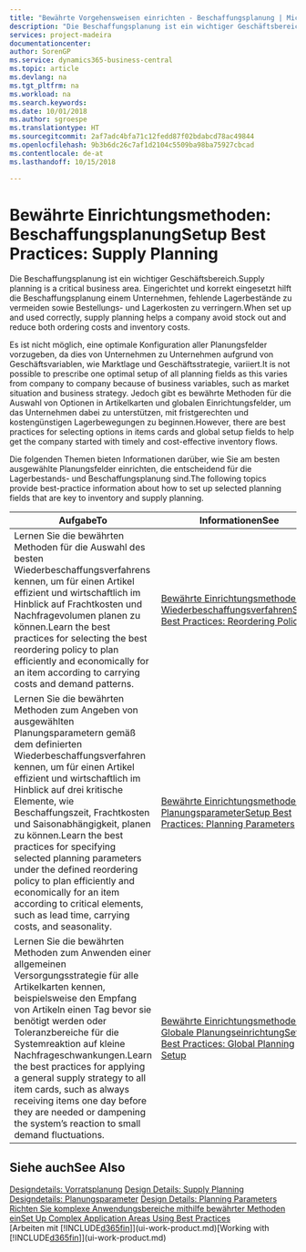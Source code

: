 ```yaml
---
title: "Bewährte Vorgehensweisen einrichten - Beschaffungsplanung | Microsoft Docs"
description: "Die Beschaffungsplanung ist ein wichtiger Geschäftsbereich. Eingerichtet und korrekt eingesetzt hilft die Beschaffungsplanung einem Unternehmen, fehlende Lagerbestände zu vermeiden sowie Bestellungs- und Lagerkosten zu verringern."
services: project-madeira
documentationcenter: 
author: SorenGP
ms.service: dynamics365-business-central
ms.topic: article
ms.devlang: na
ms.tgt_pltfrm: na
ms.workload: na
ms.search.keywords: 
ms.date: 10/01/2018
ms.author: sgroespe
ms.translationtype: HT
ms.sourcegitcommit: 2af7adc4bfa71c12fedd87f02bdabcd78ac49844
ms.openlocfilehash: 9b3b6dc26c7af1d2104c5509ba98ba75927cbcad
ms.contentlocale: de-at
ms.lasthandoff: 10/15/2018

---
```

# <a name="setup-best-practices-supply-planning"></a><span data-ttu-id="5a2c3-104">Bewährte Einrichtungsmethoden: Beschaffungsplanung</span><span class="sxs-lookup"><span data-stu-id="5a2c3-104">Setup Best Practices: Supply Planning</span></span>
<span data-ttu-id="5a2c3-105">Die Beschaffungsplanung ist ein wichtiger Geschäftsbereich.</span><span class="sxs-lookup"><span data-stu-id="5a2c3-105">Supply planning is a critical business area.</span></span> <span data-ttu-id="5a2c3-106">Eingerichtet und korrekt eingesetzt hilft die Beschaffungsplanung einem Unternehmen, fehlende Lagerbestände zu vermeiden sowie Bestellungs- und Lagerkosten zu verringern.</span><span class="sxs-lookup"><span data-stu-id="5a2c3-106">When set up and used correctly, supply planning helps a company avoid stock out and reduce both ordering costs and inventory costs.</span></span>  

 <span data-ttu-id="5a2c3-107">Es ist nicht möglich, eine optimale Konfiguration aller Planungsfelder vorzugeben, da dies von Unternehmen zu Unternehmen aufgrund von Geschäftsvariablen, wie Marktlage und Geschäftsstrategie, variiert.</span><span class="sxs-lookup"><span data-stu-id="5a2c3-107">It is not possible to prescribe one optimal setup of all planning fields as this varies from company to company because of business variables, such as market situation and business strategy.</span></span> <span data-ttu-id="5a2c3-108">Jedoch gibt es bewährte Methoden für die Auswahl von Optionen in Artikelkarten und globalen Einrichtungsfelder, um das Unternehmen dabei zu unterstützen, mit fristgerechten und kostengünstigen Lagerbewegungen zu beginnen.</span><span class="sxs-lookup"><span data-stu-id="5a2c3-108">However, there are best practices for selecting options in items cards and global setup fields to help get the company started with timely and cost-effective inventory flows.</span></span>  

 <span data-ttu-id="5a2c3-109">Die folgenden Themen bieten Informationen darüber, wie Sie am besten ausgewählte Planungsfelder einrichten, die entscheidend für die Lagerbestands- und Beschaffungsplanung sind.</span><span class="sxs-lookup"><span data-stu-id="5a2c3-109">The following topics provide best-practice information about how to set up selected planning fields that are key to inventory and supply planning.</span></span>  

|<span data-ttu-id="5a2c3-110">**Aufgabe**</span><span class="sxs-lookup"><span data-stu-id="5a2c3-110">**To**</span></span>|<span data-ttu-id="5a2c3-111">**Informationen**</span><span class="sxs-lookup"><span data-stu-id="5a2c3-111">**See**</span></span>|  
|------------|-------------|  
|<span data-ttu-id="5a2c3-112">Lernen Sie die bewährten Methoden für die Auswahl des besten Wiederbeschaffungsverfahrens kennen, um für einen Artikel effizient und wirtschaftlich im Hinblick auf Frachtkosten und Nachfragevolumen planen zu können.</span><span class="sxs-lookup"><span data-stu-id="5a2c3-112">Learn the best practices for selecting the best reordering policy to plan efficiently and economically for an item according to carrying costs and demand patterns.</span></span>|[<span data-ttu-id="5a2c3-113">Bewährte Einrichtungsmethoden: Wiederbeschaffungsverfahren</span><span class="sxs-lookup"><span data-stu-id="5a2c3-113">Setup Best Practices: Reordering Policies</span></span>](setup-best-practices-reordering-policies.md)|  
|<span data-ttu-id="5a2c3-114">Lernen Sie die bewährten Methoden zum Angeben von ausgewählten Planungsparametern gemäß dem definierten Wiederbeschaffungsverfahren kennen, um für einen Artikel effizient und wirtschaftlich im Hinblick auf drei kritische Elemente, wie Beschaffungszeit, Frachtkosten und Saisonabhängigkeit, planen zu können.</span><span class="sxs-lookup"><span data-stu-id="5a2c3-114">Learn the best practices for specifying selected planning parameters under the defined reordering policy to plan efficiently and economically for an item according to critical elements, such as lead time, carrying costs, and seasonality.</span></span>|[<span data-ttu-id="5a2c3-115">Bewährte Einrichtungsmethoden: Planungsparameter</span><span class="sxs-lookup"><span data-stu-id="5a2c3-115">Setup Best Practices: Planning Parameters</span></span>](setup-best-practices-planning-parameters.md)|  
|<span data-ttu-id="5a2c3-116">Lernen Sie die bewährten Methoden zum Anwenden einer allgemeinen Versorgungsstrategie für alle Artikelkarten kennen, beispielsweise den Empfang von Artikeln einen Tag bevor sie benötigt werden oder Toleranzbereiche für die Systemreaktion auf kleine Nachfrageschwankungen.</span><span class="sxs-lookup"><span data-stu-id="5a2c3-116">Learn the best practices for applying a general supply strategy to all item cards, such as always receiving items one day before they are needed or dampening the system’s reaction to small demand fluctuations.</span></span>|[<span data-ttu-id="5a2c3-117">Bewährte Einrichtungsmethoden: Globale Planungseinrichtung</span><span class="sxs-lookup"><span data-stu-id="5a2c3-117">Setup Best Practices: Global Planning Setup</span></span>](setup-best-practices-global-planning-setup.md)|  

## <a name="see-also"></a><span data-ttu-id="5a2c3-118">Siehe auch</span><span class="sxs-lookup"><span data-stu-id="5a2c3-118">See Also</span></span>  
 <span data-ttu-id="5a2c3-119">[Designdetails: Vorratsplanung](design-details-supply-planning.md) </span><span class="sxs-lookup"><span data-stu-id="5a2c3-119">[Design Details: Supply Planning](design-details-supply-planning.md) </span></span>  
 <span data-ttu-id="5a2c3-120">[Designdetails: Planungsparameter](design-details-planning-parameters.md) </span><span class="sxs-lookup"><span data-stu-id="5a2c3-120">[Design Details: Planning Parameters](design-details-planning-parameters.md) </span></span>  
 [<span data-ttu-id="5a2c3-121">Richten Sie komplexe Anwendungsbereiche mithilfe bewährter Methoden ein</span><span class="sxs-lookup"><span data-stu-id="5a2c3-121">Set Up Complex Application Areas Using Best Practices</span></span>](set-up-complex-application-areas-using-best-practices.md)  
 <span data-ttu-id="5a2c3-122">[Arbeiten mit [!INCLUDE[d365fin](includes/d365fin_md.md)]](ui-work-product.md)</span><span class="sxs-lookup"><span data-stu-id="5a2c3-122">[Working with [!INCLUDE[d365fin](includes/d365fin_md.md)]](ui-work-product.md)</span></span>

